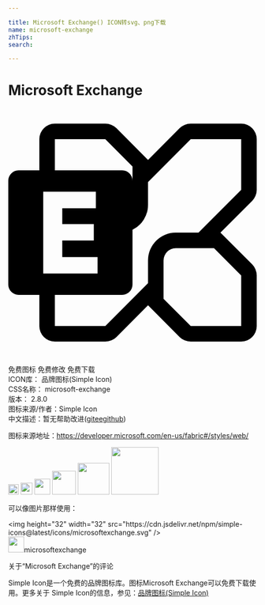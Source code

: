 ```yaml
---

title: Microsoft Exchange() ICON转svg、png下载
name: microsoft-exchange
zhTips: 
search: 

---
```


# Microsoft Exchange  <small style="font-size: 60%;font-weight: 100"></small>

<div id="svg" class="svg-wrap">
<svg role="img" viewBox="0 0 24 24" xmlns="http://www.w3.org/2000/svg"><title>Microsoft Exchange icon</title><path d="M24 7.875q0 .293-.117.58t-.317.486L20.496 12l3.07 3.059q.2.199.317.486.117.287.117.58V21q0 .316-.117.586-.117.27-.322.475-.206.205-.475.322-.27.117-.586.117h-4.875q-.293 0-.58-.117t-.486-.317l-3.059-3.07-3.059 3.07q-.199.2-.486.317-.287.117-.58.117H4.5q-.316 0-.586-.117-.27-.117-.475-.322-.205-.206-.322-.475Q3 21.316 3 21v-3H.996q-.41 0-.703-.293T0 17.004V6.996q0-.41.293-.703T.996 6H3V3q0-.316.117-.586.117-.27.322-.475.206-.205.475-.322.27-.117.586-.117h4.875q.293 0 .58.117t.486.317l3.059 3.07 3.059-3.07q.199-.2.486-.317.287-.117.58-.117H22.5q.316 0 .586.117.27.117.475.322.205.206.322.475Q24 2.684 24 3zM4.5 3v3h6.504q.41 0 .703.293t.293.703V5.625L9.375 3zM3.375 15.938h5.25v-1.583h-3.41v-1.593h3.047V11.18H5.215V9.656H8.46V8.062H3.375zm19.125.187L19.875 13.5h-3.691q-.247 0-.463.094-.217.094-.375.252-.159.158-.252.375-.094.216-.094.463v3.691L17.625 21H22.5zm0-8.25V3h-4.875L13.5 7.125v2.191q0 .774-.404 1.424-.405.65-1.096.99v5.274q0 .41-.293.703t-.703.293H4.5v3h4.875l4.125-4.125v-2.191q0-.563.21-1.05.212-.486.575-.849t.85-.574Q15.62 12 16.184 12h2.191Z"/></svg>
</div>
<detail full-name='microsoft-exchange'></detail>

<div class="detail-page">
<p>
<span><span class="badge-success badge">免费图标</span> <span class="badge-success badge">免费修改</span>  <span class="badge-success badge">免费下载</span> </span>
<br/>
<span>
ICON库：
<span class="badge-secondary badge">品牌图标(Simple Icon)</span> 
</span>
<br/>
<span>
CSS名称：
<span class="badge-secondary badge">microsoft-exchange</span> 
</span>

<br/>
<span>
版本：
<span class="badge-secondary badge">2.8.0</span> 
</span>
<br/>
<span>图标来源/作者：<span class="badge-light badge">Simple Icon</span></span> 
<br/>
<span class="zh-detail">中文描述：暂无<span class="help-link"><span>帮助改进</span>(<a href="https://gitee.com/liuwave/icon-helper/edit/master/json/brands/microsoft-exchange.json" target="_blank" rel="noopener noreferrer">gitee</a><a href="https://github.com/liuwave/icon-helper/edit/master/json/brands/microsoft-exchange.json" target="_blank" rel="noopener noreferrer">github</a></span>)</span><br/>
</p>
</div><div class="description description alert alert-light"><p>图标来源地址：<a href="https://developer.microsoft.com/en-us/fabric#/styles/web/" target="_blank" rel="noopener noreferrer">https://developer.microsoft.com/en-us/fabric#/styles/web/</a></p></div>
<div class="alert alert-dark">
<img height="21" width="21" src="https://cdn.jsdelivr.net/npm/simple-icons@latest/icons/microsoftexchange.svg" />
<img height="24" width="24" src="https://cdn.jsdelivr.net/npm/simple-icons@latest/icons/microsoftexchange.svg" />
<img height="32" width="32" src="https://cdn.jsdelivr.net/npm/simple-icons@latest/icons/microsoftexchange.svg" />
<img height="48" width="48" src="https://cdn.jsdelivr.net/npm/simple-icons@latest/icons/microsoftexchange.svg" />
<img height="64" width="64" src="https://cdn.jsdelivr.net/npm/simple-icons@latest/icons/microsoftexchange.svg" />
<img height="96" width="96" src="https://cdn.jsdelivr.net/npm/simple-icons@latest/icons/microsoftexchange.svg" />

</div>
<div>
  <p>可以像图片那样使用：    
  </p>
  <div class="alert alert-primary" style="font-size: 14px">
    &lt;img height="32" width="32" src="https://cdn.jsdelivr.net/npm/simple-icons@latest/icons/microsoftexchange.svg" /&gt;
    <copy-btn content='<img height="32" width="32" src="https://cdn.jsdelivr.net/npm/simple-icons@latest/icons/microsoftexchange.svg" />'></copy-btn>
  </div>
  <div class="alert alert-secondary">
    <img height="32" width="32" src="https://cdn.jsdelivr.net/npm/simple-icons@latest/icons/microsoftexchange.svg" />microsoftexchange
    <copy-btn content="microsoftexchange" btn-title="复制图标名称"></copy-btn>
  </div>
</div>

<Vssue title="关于“Microsoft Exchange”的评论" >关于“Microsoft Exchange”的评论</Vssue>


<div><p>Simple Icon是一个免费的品牌图标库。图标Microsoft Exchange可以免费下载使用。更多关于  Simple Icon的信息，参见：<a target="_blank" href="https://iconhelper.cn/brands.html">品牌图标(Simple Icon)</a>
</p></div>
